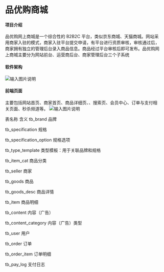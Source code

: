 # 品优购商城

#### 项目介绍
品优购网上商城是一个综合性的 B2B2C 平台，类似京东商城、天猫商城。网站采用商家入驻的模式，商家入驻平台提交申请，有平台进行资质审核，审核通过后，商家拥有独立的管理后台录入商品信息。商品经过平台审核后即可发布。品优购网上商城主要分为网站前台、运营商后台、商家管理后台三个子系统

#### 软件架构
![输入图片说明](https://images.gitee.com/uploads/images/2020/0617/162141_ddabab8e_800553.png "pyg.png")

#### 前端页面
主要包括网站首页、商家首页、商品详细页、、搜索页、会员中心、订单与支付相关页面、秒杀频道等。
![输入图片说明](https://images.gitee.com/uploads/images/2020/0617/162244_2ad4e0f5_800553.png "微信图片_20200617162215.png")

表名称	                    含义
tb_brand	                品牌

tb_specification	        规格

tb_specification_option	    规格选项

tb_type_template	        类型模板：用于关联品牌和规格

tb_item_cat	                商品分类

tb_seller	                商家

tb_goods	                商品

tb_goods_desc	            商品详情

tb_item	                    商品明细

tb_content	                内容（广告）

tb_content_category	        内容（广告）类型

tb_user	                    用户

tb_order	                订单

tb_order_item	            订单明细

tb_pay_log	                支付日志


